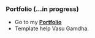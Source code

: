 ### Portfolio (...in progress)

* Go to my <b>[Portfolio](https://stavanadhyaru.github.io)</b>
* Template help Vasu Gamdha.
 
